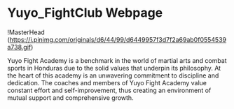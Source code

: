 # Yuyo_FightClub Webpage

!MasterHead
(https://i.pinimg.com/originals/d6/44/99/d6449957f3d7f2a69ab0f0554539a738.gif)

<p>Yuyo Fight Academy is a benchmark in the world of martial arts and combat sports in Honduras due to the solid values ​​that underpin its philosophy. At the heart of this academy is an unwavering commitment to discipline and dedication. The coaches and members of Yuyo Fight Academy value constant effort and self-improvement, thus creating an environment of mutual support and comprehensive growth.</p>
